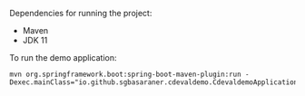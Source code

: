 Dependencies for running the project:

* Maven
* JDK 11

To run the demo application:

```
mvn org.springframework.boot:spring-boot-maven-plugin:run -Dexec.mainClass="io.github.sgbasaraner.cdevaldemo.CdevaldemoApplication"
```
